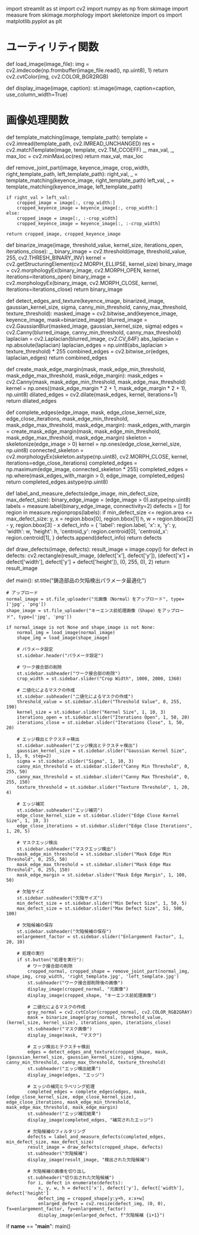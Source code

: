 import streamlit as st
import cv2
import numpy as np
from skimage import measure
from skimage.morphology import skeletonize
import os
import matplotlib.pyplot as plt

# ユーティリティ関数
def load_image(image_file):
    img = cv2.imdecode(np.frombuffer(image_file.read(), np.uint8), 1)
    return cv2.cvtColor(img, cv2.COLOR_BGR2RGB)

def display_image(image, caption):
    st.image(image, caption=caption, use_column_width=True)

# 画像処理関数
def template_matching(image, template_path):
    template = cv2.imread(template_path, cv2.IMREAD_UNCHANGED)
    res = cv2.matchTemplate(image, template, cv2.TM_CCOEFF)
    _, max_val, _, max_loc = cv2.minMaxLoc(res)
    return max_val, max_loc

def remove_joint_part(image, keyence_image, crop_width, right_template_path, left_template_path):
    right_val, _ = template_matching(keyence_image, right_template_path)
    left_val, _ = template_matching(keyence_image, left_template_path)
    
    if right_val > left_val:
        cropped_image = image[:, crop_width:]
        cropped_keyence_image = keyence_image[:, crop_width:]
    else:
        cropped_image = image[:, :-crop_width]
        cropped_keyence_image = keyence_image[:, :-crop_width]
    
    return cropped_image, cropped_keyence_image

def binarize_image(image, threshold_value, kernel_size, iterations_open, iterations_close):
    _, binary_image = cv2.threshold(image, threshold_value, 255, cv2.THRESH_BINARY_INV)
    kernel = cv2.getStructuringElement(cv2.MORPH_ELLIPSE, kernel_size)
    binary_image = cv2.morphologyEx(binary_image, cv2.MORPH_OPEN, kernel, iterations=iterations_open)
    binary_image = cv2.morphologyEx(binary_image, cv2.MORPH_CLOSE, kernel, iterations=iterations_close)
    return binary_image

def detect_edges_and_texture(keyence_image, binarized_image, gaussian_kernel_size, sigma, canny_min_threshold, canny_max_threshold, texture_threshold):
    masked_image = cv2.bitwise_and(keyence_image, keyence_image, mask=binarized_image)
    blurred_image = cv2.GaussianBlur(masked_image, gaussian_kernel_size, sigma)
    edges = cv2.Canny(blurred_image, canny_min_threshold, canny_max_threshold)
    laplacian = cv2.Laplacian(blurred_image, cv2.CV_64F)
    abs_laplacian = np.absolute(laplacian)
    laplacian_edges = np.uint8(abs_laplacian > texture_threshold) * 255
    combined_edges = cv2.bitwise_or(edges, laplacian_edges)
    return combined_edges

def create_mask_edge_margin(mask, mask_edge_min_threshold, mask_edge_max_threshold, mask_edge_margin):
    mask_edges = cv2.Canny(mask, mask_edge_min_threshold, mask_edge_max_threshold)
    kernel = np.ones((mask_edge_margin * 2 + 1, mask_edge_margin * 2 + 1), np.uint8)
    dilated_edges = cv2.dilate(mask_edges, kernel, iterations=1)
    return dilated_edges

def complete_edges(edge_image, mask, edge_close_kernel_size, edge_close_iterations, mask_edge_min_threshold, mask_edge_max_threshold, mask_edge_margin):
    mask_edges_with_margin = create_mask_edge_margin(mask, mask_edge_min_threshold, mask_edge_max_threshold, mask_edge_margin)
    skeleton = skeletonize(edge_image > 0)
    kernel = np.ones(edge_close_kernel_size, np.uint8)
    connected_skeleton = cv2.morphologyEx(skeleton.astype(np.uint8), cv2.MORPH_CLOSE, kernel, iterations=edge_close_iterations)
    completed_edges = np.maximum(edge_image, connected_skeleton * 255)
    completed_edges = np.where(mask_edges_with_margin > 0, edge_image, completed_edges)
    return completed_edges.astype(np.uint8)

def label_and_measure_defects(edge_image, min_defect_size, max_defect_size):
    binary_edge_image = (edge_image > 0).astype(np.uint8)
    labels = measure.label(binary_edge_image, connectivity=2)
    defects = []
    for region in measure.regionprops(labels):
        if min_defect_size <= region.area <= max_defect_size:
            y, x = region.bbox[0], region.bbox[1]
            h, w = region.bbox[2] - y, region.bbox[3] - x
            defect_info = {
                'label': region.label,
                'x': x, 'y': y, 'width': w, 'height': h,
                'centroid_y': region.centroid[0], 'centroid_x': region.centroid[1],
            }
            defects.append(defect_info)
    return defects

def draw_defects(image, defects):
    result_image = image.copy()
    for defect in defects:
        cv2.rectangle(result_image, (defect['x'], defect['y']), 
                      (defect['x'] + defect['width'], defect['y'] + defect['height']), (0, 255, 0), 2)
    return result_image

def main():
    st.title("鋳造部品の欠陥検出パラメータ最適化")

    # アップロード
    normal_image = st.file_uploader("元画像（Normal）をアップロード", type=['jpg', 'png'])
    shape_image = st.file_uploader("キーエンス前処理画像（Shape）をアップロード", type=['jpg', 'png'])

    if normal_image is not None and shape_image is not None:
        normal_img = load_image(normal_image)
        shape_img = load_image(shape_image)

        # パラメータ設定
        st.sidebar.header("パラメータ設定")

        # ワーク接合部の削除
        st.sidebar.subheader("ワーク接合部の削除")
        crop_width = st.sidebar.slider("Crop Width", 1000, 2000, 1360)

        # 二値化によるマスクの作成
        st.sidebar.subheader("二値化によるマスクの作成")
        threshold_value = st.sidebar.slider("Threshold Value", 0, 255, 190)
        kernel_size = st.sidebar.slider("Kernel Size", 1, 10, 3)
        iterations_open = st.sidebar.slider("Iterations Open", 1, 50, 20)
        iterations_close = st.sidebar.slider("Iterations Close", 1, 50, 20)

        # エッジ検出とテクスチャ検出
        st.sidebar.subheader("エッジ検出とテクスチャ検出")
        gaussian_kernel_size = st.sidebar.slider("Gaussian Kernel Size", 1, 15, 9, step=2)
        sigma = st.sidebar.slider("Sigma", 1, 10, 3)
        canny_min_threshold = st.sidebar.slider("Canny Min Threshold", 0, 255, 50)
        canny_max_threshold = st.sidebar.slider("Canny Max Threshold", 0, 255, 150)
        texture_threshold = st.sidebar.slider("Texture Threshold", 1, 20, 4)

        # エッジ補完
        st.sidebar.subheader("エッジ補完")
        edge_close_kernel_size = st.sidebar.slider("Edge Close Kernel Size", 1, 10, 3)
        edge_close_iterations = st.sidebar.slider("Edge Close Iterations", 1, 20, 5)

        # マスクエッジ検出
        st.sidebar.subheader("マスクエッジ検出")
        mask_edge_min_threshold = st.sidebar.slider("Mask Edge Min Threshold", 0, 255, 50)
        mask_edge_max_threshold = st.sidebar.slider("Mask Edge Max Threshold", 0, 255, 150)
        mask_edge_margin = st.sidebar.slider("Mask Edge Margin", 1, 100, 50)

        # 欠陥サイズ
        st.sidebar.subheader("欠陥サイズ")
        min_defect_size = st.sidebar.slider("Min Defect Size", 1, 50, 5)
        max_defect_size = st.sidebar.slider("Max Defect Size", 51, 500, 100)

        # 欠陥候補の保存
        st.sidebar.subheader("欠陥候補の保存")
        enlargement_factor = st.sidebar.slider("Enlargement Factor", 1, 20, 10)

        # 処理の実行
        if st.button("処理を実行"):
            # ワーク接合部の削除
            cropped_normal, cropped_shape = remove_joint_part(normal_img, shape_img, crop_width, 'right_template.jpg', 'left_template.jpg')
            st.subheader("ワーク接合部削除後の画像")
            display_image(cropped_normal, "元画像")
            display_image(cropped_shape, "キーエンス前処理画像")

            # 二値化によるマスクの作成
            gray_normal = cv2.cvtColor(cropped_normal, cv2.COLOR_RGB2GRAY)
            mask = binarize_image(gray_normal, threshold_value, (kernel_size, kernel_size), iterations_open, iterations_close)
            st.subheader("マスク画像")
            display_image(mask, "マスク")

            # エッジ検出とテクスチャ検出
            edges = detect_edges_and_texture(cropped_shape, mask, (gaussian_kernel_size, gaussian_kernel_size), sigma, canny_min_threshold, canny_max_threshold, texture_threshold)
            st.subheader("エッジ検出結果")
            display_image(edges, "エッジ")

            # エッジの補完とラベリング処理
            completed_edges = complete_edges(edges, mask, (edge_close_kernel_size, edge_close_kernel_size), edge_close_iterations, mask_edge_min_threshold, mask_edge_max_threshold, mask_edge_margin)
            st.subheader("エッジ補完結果")
            display_image(completed_edges, "補完されたエッジ")

            # 欠陥候補のフィルタリング
            defects = label_and_measure_defects(completed_edges, min_defect_size, max_defect_size)
            result_image = draw_defects(cropped_shape, defects)
            st.subheader("欠陥候補")
            display_image(result_image, "検出された欠陥候補")

            # 欠陥候補の画像を切り出し
            st.subheader("切り出された欠陥候補")
            for i, defect in enumerate(defects):
                x, y, w, h = defect['x'], defect['y'], defect['width'], defect['height']
                defect_img = cropped_shape[y:y+h, x:x+w]
                enlarged_defect = cv2.resize(defect_img, (0, 0), fx=enlargement_factor, fy=enlargement_factor)
                display_image(enlarged_defect, f"欠陥候補 {i+1}")

if __name__ == "__main__":
    main()
